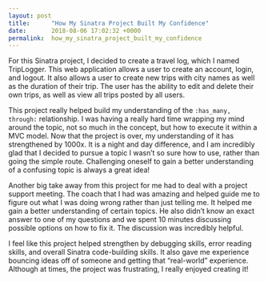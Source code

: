 ```yaml
---
layout: post
title:      "How My Sinatra Project Built My Confidence"
date:       2018-08-06 17:02:32 +0000
permalink:  how_my_sinatra_project_built_my_confidence
---
```



For this Sinatra project, I decided to create a travel log, which I named TripLogger. This web application allows a user to create an account, login, and logout. It also allows a user to create new trips with city names as well as the duration of their trip. The user has the ability to edit and delete their own trips, as well as view all trips posted by all users. 

This project really helped build my understanding of the `:has_many, through:` relationship. I was having a really hard time wrapping my mind around the topic, not so much in the concept, but how to execute it within a MVC model. Now that the project is over, my understanding of it has strengthened by 1000x. It is a night and day difference, and I am incredibly glad that I decided to pursue a topic I wasn’t so sure how to use, rather than going the simple route. Challenging oneself to gain a better understanding of a confusing topic is always a great idea!

Another big take away from this project for me had to deal with a project support meeting. The coach that I had was amazing and helped guide me to figure out what I was doing wrong rather than just telling me. It helped me gain a better understanding of certain topics. He also didn’t know an exact answer to one of my questions and we spent 10 minutes discussing possible options on how to fix it. The discussion was incredibly helpful. 

I feel like this project helped strengthen by debugging skills, error reading skills, and overall Sinatra code-building skills. It also gave me experience bouncing ideas off of someone and getting that “real-world” experience. Although at times, the project was frustrating, I really enjoyed creating it! 
